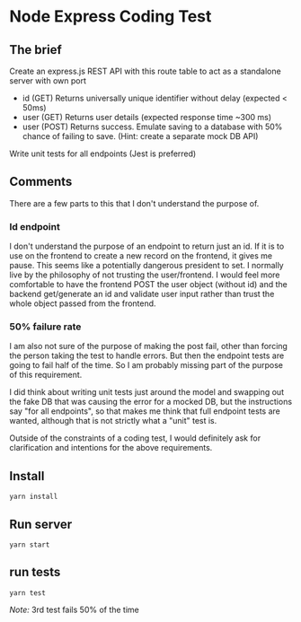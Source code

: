 # Node Express Coding Test

## The brief

Create an express.js REST API with this route table to act as a standalone server with own
port
- id (GET) Returns universally unique identifier without delay (expected < 50ms)
- user (GET) Returns user details (expected response time ~300 ms)
- user (POST) Returns success. Emulate saving to a database with 50% chance of
failing to save. (Hint: create a separate mock DB API)

Write unit tests for all endpoints (Jest is preferred)

## Comments

There are a few parts to this that I don't understand the purpose of.


### Id endpoint

I don't understand the purpose of an endpoint to return just an id.
If it is to use on the frontend to create a new record on the frontend, it gives me pause.
This seems like a potentially dangerous president to set.
I normally live by the philosophy of not trusting the user/frontend.
I would feel more comfortable to have the frontend POST the user object (without id) and the backend get/generate an id and validate user input rather than trust the whole object passed from the frontend.


### 50% failure rate

I am also not sure of the purpose of making the post fail, other than forcing the person taking the test to handle errors.
But then the endpoint tests are going to fail half of the time. So I am probably missing part of the purpose of this requirement.

I did think about writing unit tests just around the model and swapping out the fake DB that was causing the error for a mocked DB, but the instructions say "for all endpoints", so that makes me think that full endpoint tests are wanted, although that is not strictly what a "unit" test is.



Outside of the constraints of a coding test, I would definitely ask for clarification and intentions for the above requirements.


## Install

```
yarn install
```

## Run server

```
yarn start
```

## run tests

```
yarn test
```

*Note:* 3rd test fails 50% of the time